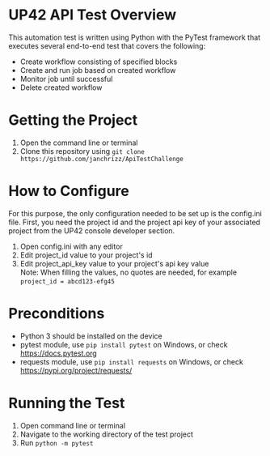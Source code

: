 # UP42 API Test Overview

This automation test is written using Python with the PyTest framework that executes several end-to-end test that covers the following:
* Create workflow consisting of specified blocks
* Create and run job based on created workflow
* Monitor job until successful
* Delete created workflow

# Getting the Project
1. Open the command line or terminal
2. Clone this repository using `git clone https://github.com/janchrizz/ApiTestChallenge`

# How to Configure
For this purpose, the only configuration needed to be set up is the config.ini file.
First, you need the project id and the project api key of your associated project from the UP42 console developer section.
1. Open config.ini with any editor
2. Edit project_id value to your project's id
3. Edit project_api_key value to your project's api key value
<br/>Note: When filling the values, no quotes are needed, for example
<br/>`project_id = abcd123-efg45`

# Preconditions
* Python 3 should be installed on the device
* pytest module, use `pip install pytest` on Windows, or check https://docs.pytest.org 
* requests module, use `pip install requests` on Windows, or check https://pypi.org/project/requests/

# Running the Test
1. Open command line or terminal
2. Navigate to the working directory of the test project
3. Run `python -m pytest`